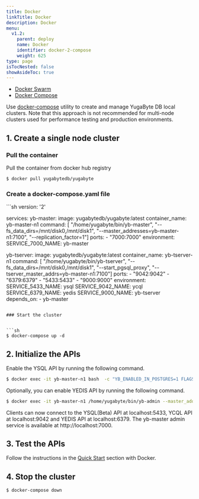 ```yaml
---
title: Docker
linkTitle: Docker
description: Docker
menu:
  v1.2:
    parent: deploy
    name: Docker
    identifier: docker-2-compose
    weight: 625
type: page
isTocNested: false
showAsideToc: true
---
```



<ul class="nav nav-tabs-alt nav-tabs-yb">
  <li >
    <a href="/latest/deploy/docker/docker-swarm" class="nav-link">
      <i class="fas fa-layer-group"></i>
      Docker Swarm
    </a>
  </li>
  <li>
    <a href="/latest/deploy/docker/docker-compose" class="nav-link active">
      <i class="fab fa-docker" aria-hidden="true"></i>
      Docker Compose
    </a>
  </li>
</ul>

Use [docker-compose](https://docs.docker.com/compose/overview/) utility to create and manage YugaByte DB local clusters. Note that this approach is not recommended for multi-node clusters used for performance testing and production environments.

## 1. Create a single node cluster

### Pull the container

Pull the container from docker hub registry

```sh
$ docker pull yugabytedb/yugabyte
```


### Create a docker-compose.yaml file

<div class='copy'></div>
```sh
version: '2'

services:
  yb-master:
      image: yugabytedb/yugabyte:latest
      container_name: yb-master-n1
      command: [ "/home/yugabyte/bin/yb-master", 
                "--fs_data_dirs=/mnt/disk0,/mnt/disk1", 
                "--master_addresses=yb-master-n1:7100", 
                "--replication_factor=1"]
      ports:
      - "7000:7000"
      environment:
        SERVICE_7000_NAME: yb-master

  yb-tserver:
      image: yugabytedb/yugabyte:latest
      container_name: yb-tserver-n1
      command: [ "/home/yugabyte/bin/yb-tserver", 
                "--fs_data_dirs=/mnt/disk0,/mnt/disk1",
                "--start_pgsql_proxy", 
                "--tserver_master_addrs=yb-master-n1:7100"]
      ports:
      - "9042:9042"
      - "6379:6379"
      - "5433:5433"
      - "9000:9000"
      environment:
        SERVICE_5433_NAME: ysql
        SERVICE_9042_NAME: ycql
        SERVICE_6379_NAME: yedis
        SERVICE_9000_NAME: yb-tserver
      depends_on:
      - yb-master
```

### Start the cluster


```sh
$ docker-compose up -d
```

## 2. Initialize the APIs

Enable the YSQL API by running the following command.

```sh
$ docker exec -it yb-master-n1 bash  -c "YB_ENABLED_IN_POSTGRES=1 FLAGS_pggate_master_addresses=yb-master-n1:7100 /home/yugabyte/postgres/bin/initdb -D /tmp/yb_pg_initdb_tmp_data_dir -U postgres"
```

Optionally, you can enable YEDIS API by running the following command.

```sh
$ docker exec -it yb-master-n1 /home/yugabyte/bin/yb-admin --master_addresses yb-master-n1:7100 setup_redis_table
```

Clients can now connect to the YSQL(Beta) API at localhost:5433, YCQL API at localhost:9042 and YEDIS API at localhost:6379. The yb-master admin service is available at http://localhost:7000.

## 3. Test the APIs

Follow the instructions in the [Quick Start](../../quick-start/) section with Docker.

## 4. Stop the cluster

```sh
$ docker-compose down
```

